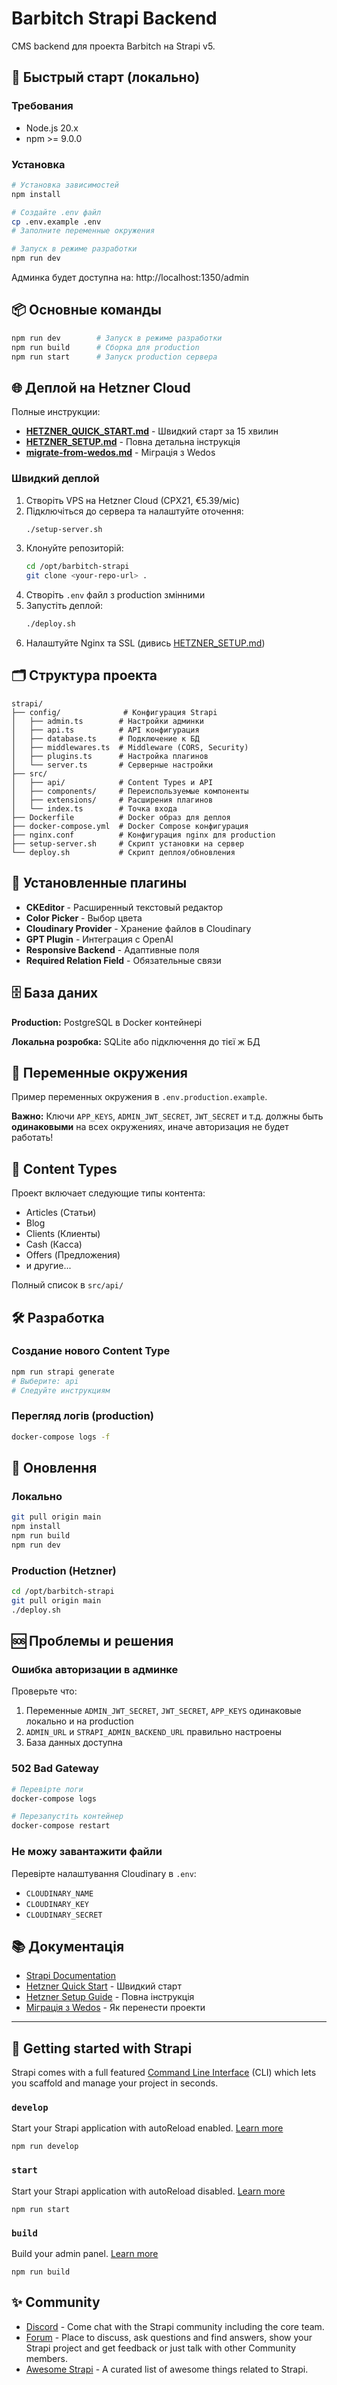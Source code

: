 # Barbitch Strapi Backend

CMS backend для проекта Barbitch на Strapi v5.

## 🚀 Быстрый старт (локально)

### Требования
- Node.js 20.x
- npm >= 9.0.0

### Установка

```bash
# Установка зависимостей
npm install

# Создайте .env файл
cp .env.example .env
# Заполните переменные окружения

# Запуск в режиме разработки
npm run dev
```

Админка будет доступна на: http://localhost:1350/admin

## 📦 Основные команды

```bash
npm run dev        # Запуск в режиме разработки
npm run build      # Сборка для production
npm run start      # Запуск production сервера
```

## 🌐 Деплой на Hetzner Cloud

Полные инструкции:
- **[HETZNER_QUICK_START.md](./HETZNER_QUICK_START.md)** - Швидкий старт за 15 хвилин
- **[HETZNER_SETUP.md](./HETZNER_SETUP.md)** - Повна детальна інструкція
- **[migrate-from-wedos.md](./migrate-from-wedos.md)** - Міграція з Wedos

### Швидкий деплой

1. Створіть VPS на Hetzner Cloud (CPX21, €5.39/міс)
2. Підключіться до сервера та налаштуйте оточення:
   ```bash
   ./setup-server.sh
   ```
3. Клонуйте репозиторій:
   ```bash
   cd /opt/barbitch-strapi
   git clone <your-repo-url> .
   ```
4. Створіть `.env` файл з production змінними
5. Запустіть деплой:
   ```bash
   ./deploy.sh
   ```
6. Налаштуйте Nginx та SSL (дивись [HETZNER_SETUP.md](./HETZNER_SETUP.md))

## 🗂️ Структура проекта

```
strapi/
├── config/              # Конфигурация Strapi
│   ├── admin.ts        # Настройки админки
│   ├── api.ts          # API конфигурация
│   ├── database.ts     # Подключение к БД
│   ├── middlewares.ts  # Middleware (CORS, Security)
│   ├── plugins.ts      # Настройка плагинов
│   └── server.ts       # Серверные настройки
├── src/
│   ├── api/            # Content Types и API
│   ├── components/     # Переиспользуемые компоненты
│   ├── extensions/     # Расширения плагинов
│   └── index.ts        # Точка входа
├── Dockerfile          # Docker образ для деплоя
├── docker-compose.yml  # Docker Compose конфигурация
├── nginx.conf          # Конфигурация nginx для production
├── setup-server.sh     # Скрипт установки на сервер
└── deploy.sh           # Скрипт деплоя/обновления
```

## 🔌 Установленные плагины

- **CKEditor** - Расширенный текстовый редактор
- **Color Picker** - Выбор цвета
- **Cloudinary Provider** - Хранение файлов в Cloudinary
- **GPT Plugin** - Интеграция с OpenAI
- **Responsive Backend** - Адаптивные поля
- **Required Relation Field** - Обязательные связи

## 🗄️ База даних

**Production:** PostgreSQL в Docker контейнері

**Локальна розробка:** SQLite або підключення до тієї ж БД

## 🔐 Переменные окружения

Пример переменных окружения в `.env.production.example`.

**Важно:** Ключи `APP_KEYS`, `ADMIN_JWT_SECRET`, `JWT_SECRET` и т.д. должны быть **одинаковыми** на всех окружениях, иначе авторизация не будет работать!

## 📝 Content Types

Проект включает следующие типы контента:
- Articles (Статьи)
- Blog
- Clients (Клиенты)
- Cash (Касса)
- Offers (Предложения)
- и другие...

Полный список в `src/api/`

## 🛠️ Разработка

### Создание нового Content Type

```bash
npm run strapi generate
# Выберите: api
# Следуйте инструкциям
```

### Перегляд логів (production)

```bash
docker-compose logs -f
```

## 🔄 Оновлення

### Локально

```bash
git pull origin main
npm install
npm run build
npm run dev
```

### Production (Hetzner)

```bash
cd /opt/barbitch-strapi
git pull origin main
./deploy.sh
```

## 🆘 Проблемы и решения

### Ошибка авторизации в админке

Проверьте что:
1. Переменные `ADMIN_JWT_SECRET`, `JWT_SECRET`, `APP_KEYS` одинаковые локально и на production
2. `ADMIN_URL` и `STRAPI_ADMIN_BACKEND_URL` правильно настроены
3. База данных доступна

### 502 Bad Gateway

```bash
# Перевірте логи
docker-compose logs

# Перезапустіть контейнер
docker-compose restart
```

### Не можу завантажити файли

Перевірте налаштування Cloudinary в `.env`:
- `CLOUDINARY_NAME`
- `CLOUDINARY_KEY`
- `CLOUDINARY_SECRET`

## 📚 Документація

- [Strapi Documentation](https://docs.strapi.io)
- [Hetzner Quick Start](./HETZNER_QUICK_START.md) - Швидкий старт
- [Hetzner Setup Guide](./HETZNER_SETUP.md) - Повна інструкція
- [Міграція з Wedos](./migrate-from-wedos.md) - Як перенести проекти

---

## 🚀 Getting started with Strapi

Strapi comes with a full featured [Command Line Interface](https://docs.strapi.io/dev-docs/cli) (CLI) which lets you scaffold and manage your project in seconds.

### `develop`

Start your Strapi application with autoReload enabled. [Learn more](https://docs.strapi.io/dev-docs/cli#strapi-develop)

```
npm run develop
```

### `start`

Start your Strapi application with autoReload disabled. [Learn more](https://docs.strapi.io/dev-docs/cli#strapi-start)

```
npm run start
```

### `build`

Build your admin panel. [Learn more](https://docs.strapi.io/dev-docs/cli#strapi-build)

```
npm run build
```

## ✨ Community

- [Discord](https://discord.strapi.io) - Come chat with the Strapi community including the core team.
- [Forum](https://forum.strapi.io/) - Place to discuss, ask questions and find answers, show your Strapi project and get feedback or just talk with other Community members.
- [Awesome Strapi](https://github.com/strapi/awesome-strapi) - A curated list of awesome things related to Strapi.
